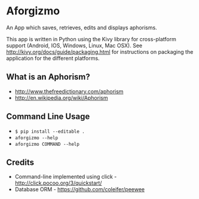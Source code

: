 Aforgizmo
=========

An App which saves, retrieves, edits and displays aphorisms.  

This app is written in Python using the Kivy library for cross-platform support (Android, IOS, Windows, Linux, Mac OSX).  See http://kivy.org/docs/guide/packaging.html for instructions on packaging the application for the different platforms.

What is an Aphorism?
--------------------
 * http://www.thefreedictionary.com/aphorism
 * http://en.wikipedia.org/wiki/Aphorism
 
Command Line Usage
------------------
 * `$ pip install --editable .`
 * `aforgizmo --help`
 * `aforgizmo COMMAND --help`

Credits
-------
 * Command-line implemented using click - http://click.pocoo.org/3/quickstart/
 * Database ORM - https://github.com/coleifer/peewee
